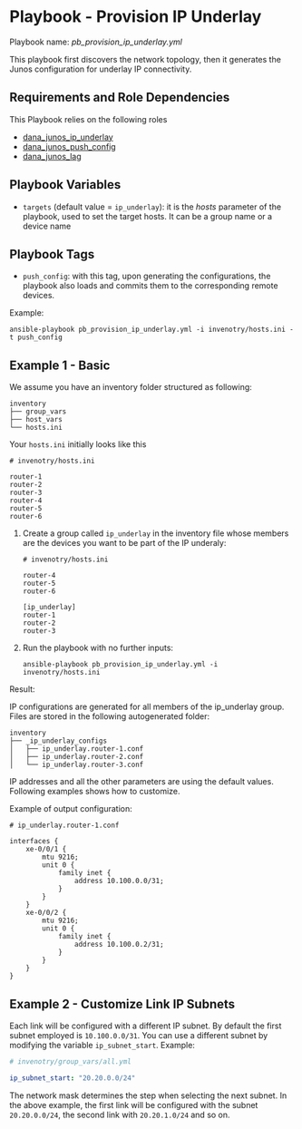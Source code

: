 
# Playbook - Provision IP Underlay 

Playbook name: _pb_provision_ip_underlay.yml_

This playbook first discovers the network topology, then it generates the Junos configuration for underlay IP 
connectivity.

## Requirements and Role Dependencies 

This Playbook relies on the following roles

* [dana_junos_ip_underlay](roles/dana_junos_ip_underlay/README.md)
* [dana_junos_push_config](roles/dana_junos_push_config/README.md)
* [dana_junos_lag](roles/dana_junos_lag/README.md)


## Playbook Variables

* `targets` (default value = `ip_underlay`): it is the _hosts_ parameter of the playbook, used to set the target hosts. 
It can be a group name or a device name

## Playbook Tags

* `push_config`: with this tag, upon generating the configurations, the playbook also loads and commits them to the 
corresponding remote devices. 

Example:

```
ansible-playbook pb_provision_ip_underlay.yml -i invenotry/hosts.ini -t push_config

```

## Example 1 - Basic

We assume you have an inventory folder structured as following:

```
inventory
├── group_vars
├── host_vars
└── hosts.ini
```

Your `hosts.ini` initially looks like this

```
# invenotry/hosts.ini

router-1
router-2
router-3
router-4
router-5
router-6
```

1. Create a group called `ip_underlay` in the inventory file whose members are the devices you want to be part of 
the IP underaly:

    ```
    # invenotry/hosts.ini 
    
    router-4
    router-5
    router-6

    [ip_underlay]
    router-1
    router-2
    router-3
    ```
    
2. Run the playbook with no further inputs:

    ```
    ansible-playbook pb_provision_ip_underlay.yml -i invenotry/hosts.ini
    ```
    

Result: 

IP configurations are generated for all members of the ip_underlay group. 
Files are stored in the following autogenerated folder:

```
inventory
├── _ip_underlay_configs
│   ├── ip_underlay.router-1.conf
│   ├── ip_underlay.router-2.conf
│   └── ip_underlay.router-3.conf
```

IP addresses and all the other parameters are using the default values. Following examples shows how to customize.

Example of output configuration:


```
# ip_underlay.router-1.conf

interfaces {
    xe-0/0/1 {
        mtu 9216;
        unit 0 {
            family inet {
                address 10.100.0.0/31;
            }
        }
    }
    xe-0/0/2 {
        mtu 9216;
        unit 0 {
            family inet {
                address 10.100.0.2/31;
            }
        }
    }
}
```

## Example 2 - Customize Link IP Subnets

Each link will be configured with a different IP subnet. By default the first subnet employed is `10.100.0.0/31`. 
You can use a different subnet by modifying the variable `ip_subnet_start`. Example:

```yaml
# invenotry/group_vars/all.yml

ip_subnet_start: "20.20.0.0/24"
```

The network mask determines the step when selecting the next subnet. In the above example, the first link will be 
configured with the subnet `20.20.0.0/24`, the second link with `20.20.1.0/24` 
and so on. 



